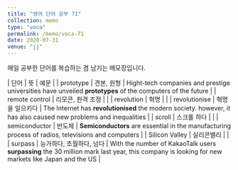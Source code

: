 ```yaml
---
title: "영어 단어 공부 71"
collection: memo
type: "voca"
permalink: /memo/voca-71
date: 2020-07-31
venue: "jj"
---
```


매일 공부한 단어를 복습하는 겸 남기는 메모장입니다.

| 단어 | 뜻 | 예문 |
| prototype | 견본, 원형 | Hight-tech companies and prestige universities have unveiled **prototypes** of the computers of the future |
| remote control | 리모콘, 원격 조정 |  |
| revolution | 혁명 |  |
| revolutionise | 혁명을 일으키다 | The Internet has **revolutionised** the modern society. however, it has also caused new problems and inequalities |
| scroll | 스크롤 하다 |  |
| semiconductor | 반도체 | **Semiconductors** are essential in the manufacturing process of radios, televisions and computers |
| Silicon Valley | 실리콘밸리 |  |
| surpass | 능가하다, 초월하다, 넘다 | With the number of KakaoTalk users **surpassing** the 30 million mark last year, this company is looking for new markets like Japan and the US |


























